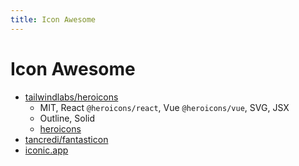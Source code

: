 ```yaml
---
title: Icon Awesome
---
```


# Icon Awesome

- [tailwindlabs/heroicons](https://github.com/tailwindlabs/heroicons)
  - MIT, React `@heroicons/react`, Vue `@heroicons/vue`, SVG, JSX
  - Outline, Solid
  - [heroicons](https://heroicons.com)
- [tancredi/fantasticon](https://github.com/tancredi/fantasticon)
- [iconic.app](https://iconic.app/)

